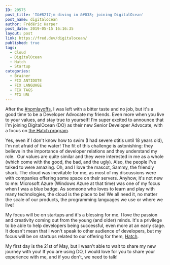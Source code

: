 ```yaml
---
ID: 20575
post_title: 'I&#8217;m diving in &#038; joining DigitalOcean'
post_name: digitalocean
author: Frédéric Harper
post_date: 2019-05-15 16:16:35
layout: post
link: https://fred.dev/digitalocean/
published: true
tags:
  - Cloud
  - DigitalOcean
  - Hatch
  - Startup
categories:
  - Brainer
  - FIX ANTIDOTE
  - FIX LANGUAGE
  - FIX TAGS
  - FIX URL
---
```

<p class="p1">After the <a href="https://twitter.com/fharper/status/1111694552262459393">#npmlayoffs</a>, I was left with a bitter taste and no job, but it's a good time to be a Developer Advocate my friends. Even more when you live to your values, and stay true to yourself! I'm super excited to announce that I'm joining DigitalOcean (DO) as their new Senior Developer Advocate, with a focus on <a href="https://www.digitalocean.com/hatch/">the Hatch program</a>.</p>
<p class="p1">Yes, even if I don't know how to swim (I had severe otitis until 18 years old), I'm not afraid of the water! The fit of this challenge is astonishing: they believe in the importance of developer relations and they understand my role.<span class="Apple-converted-space">  </span>Our values are quite similar and they were interested in me as a whole (which come with the good, the bad, and the ugly). Also, the people I've talked to were amazing. Oh, and I love the mascot, Sammy, the friendly shark. The cloud was inevitable for me, as most of my discussions were with companies offering some space on their servers. Anyhow, it's not new to me: Microsoft Azure (Windows Azure at that time) was one of my focus when I was a blue badge. As someone who loves to learn and play with many technologies, the cloud is the place to be! We all need it, no matter the scale of our products, the programming languages we use or where we live!</p>
<p class="p1">My focus will be on startups and it's a blessing for me. I love the passion and creativity coming out from the young (and older) minds. It's a privilege to be able to help developers being successful, even more at an early stage. It doesn't mean that I won't speak to other audience of developers, but my focus will be on startups related to our offering for them, <a href="https://www.digitalocean.com/hatch/">Hatch</a>.</p>
<p class="p1">My first day is the 21st of May, but I wasn't able to wait to share my new journey with you! If you are using DO, I would love for you to share your experience with me, and if you don't, we need to talk!</p>